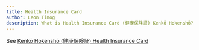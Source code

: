 ```yaml
---
title: Health Insurance Card
author: Leon Timog
description: What is Health Insurance Card (健康保険証) Kenkō Hokenshō?
---
```

See [Kenkō Hokenshō (健康保険証) Health Insurance Card](../kenko-hokensho-health-insurance-card)